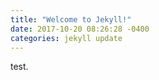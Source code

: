 ```yaml
---
title: "Welcome to Jekyll!"
date: 2017-10-20 08:26:28 -0400
categories: jekyll update
---
```


test.
